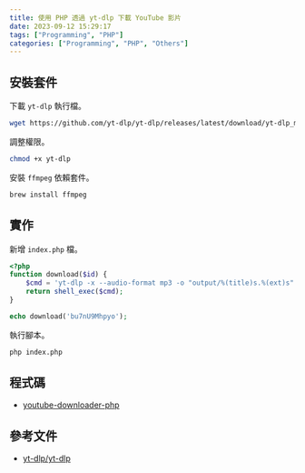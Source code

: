```yaml
---
title: 使用 PHP 透過 yt-dlp 下載 YouTube 影片
date: 2023-09-12 15:29:17
tags: ["Programming", "PHP"]
categories: ["Programming", "PHP", "Others"]
---
```


## 安裝套件

下載 `yt-dlp` 執行檔。

```bash
wget https://github.com/yt-dlp/yt-dlp/releases/latest/download/yt-dlp_macos
```

調整權限。

```bash
chmod +x yt-dlp
```

安裝 `ffmpeg` 依賴套件。

```bash
brew install ffmpeg
```

## 實作

新增 `index.php` 檔。

```php
<?php
function download($id) {
    $cmd = 'yt-dlp -x --audio-format mp3 -o "output/%(title)s.%(ext)s" '.$id;
    return shell_exec($cmd);
}

echo download('bu7nU9Mhpyo');
```

執行腳本。

```bash
php index.php
```

## 程式碼

- [youtube-downloader-php](https://github.com/memochou1993/youtube-downloader-php)

## 參考文件

- [yt-dlp/yt-dlp](https://github.com/yt-dlp/yt-dlp)
